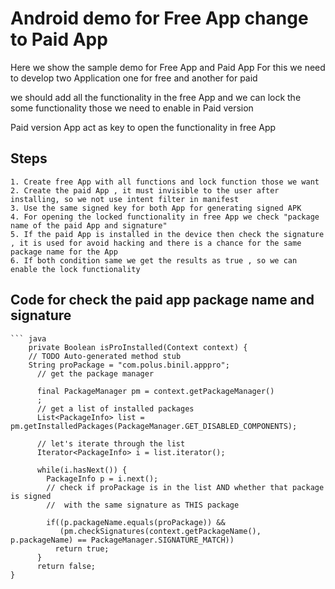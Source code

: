 # Android demo for Free App change to Paid App

   Here we show the sample demo for Free App and Paid App
   For this we need to develop two Application one for free and another for paid
   
   we should add all the functionality in the free App and we can lock the some functionality those we need to enable in Paid version
   
   Paid version App act as key to open the functionality in free App
  
 ## Steps
   
    1. Create free App with all functions and lock function those we want
	2. Create the paid App , it must invisible to the user after installing, so we not use intent filter in manifest
	3. Use the same signed key for both App for generating signed APK
	4. For opening the locked functionality in free App we check "package name of the paid App and signature"
	5. If the paid App is installed in the device then check the signature , it is used for avoid hacking and there is a chance for the same package name for the App
	6. If both condition same we get the results as true , so we can enable the lock functionality
	
## Code for check the paid app package name and signature	
	
	``` java
		private Boolean isProInstalled(Context context) {
		// TODO Auto-generated method stub
		String proPackage = "com.polus.binil.apppro";
		  // get the package manager
		  
		  final PackageManager pm = context.getPackageManager()
		  ;
		  // get a list of installed packages
		  List<PackageInfo> list = pm.getInstalledPackages(PackageManager.GET_DISABLED_COMPONENTS);
		  
		  // let's iterate through the list
		  Iterator<PackageInfo> i = list.iterator();
		  
		  while(i.hasNext()) {
		    PackageInfo p = i.next();
		    // check if proPackage is in the list AND whether that package is signed
		    //  with the same signature as THIS package
			
		    if((p.packageName.equals(proPackage)) &&
		       (pm.checkSignatures(context.getPackageName(), p.packageName) == PackageManager.SIGNATURE_MATCH))
		      return true;
		  }
		  return false;
	}
	
```
